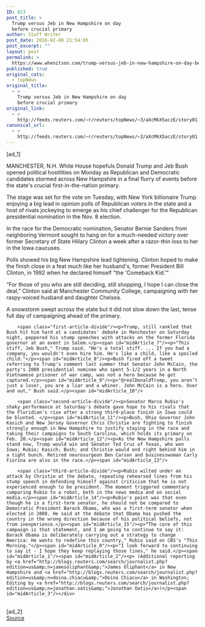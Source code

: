 ```yaml
---
ID: 823
post_title: >
  Trump versus Jeb in New Hampshire on day
  before crucial primary
author: Staff Writer
post_date: 2016-02-08 21:54:05
post_excerpt: ""
layout: post
permalink: >
  https://www.whenitson.com/trump-versus-jeb-in-new-hampshire-on-day-before-crucial-primary/
published: true
original_cats:
  - topNews
original_title:
  - >
    Trump versus Jeb in New Hampshire on day
    before crucial primary
original_link:
  - >
    http://feeds.reuters.com/~r/reuters/topNews/~3/aXcMkX5aczE/story01.htm
canonical_url:
  - >
    http://feeds.reuters.com/~r/reuters/topNews/~3/aXcMkX5aczE/story01.htm
---
```

 [ad_1]
<br><div id="articleText">
<span id="midArticle_start"/>

<span id="midArticle_0"/><span class="focusParagraph" readability="5"><p><span class="articleLocation">MANCHESTER, N.H.</span> White House hopefuls Donald Trump and Jeb Bush opened political hostilities on Monday as Republican and Democratic candidates stormed across New Hampshire in a final flurry of events before the state's crucial first-in-the-nation primary.</p></span><span id="midArticle_1"/><p>The stage was set for the vote on Tuesday, with New York billionaire Trump enjoying a big lead in opinion polls of Republican voters in the state and a host of rivals jockeying to emerge as his chief challenger for the Republican presidential nomination in the Nov. 8 election.</p><span id="midArticle_2"/><p>In the race for the Democratic nomination, Senator Bernie Sanders from neighboring Vermont sought to hang on for a much-needed victory over former Secretary of State Hillary Clinton a week after a razor-thin loss to her in the Iowa caucuses.</p><span id="midArticle_3"/><p>Polls showed his big New Hampshire lead tightening. Clinton hoped to make the finish close in a feat much like her husband's, former President Bill Clinton, in 1992 when he declared himself "the 'Comeback Kid.'"</p><span id="midArticle_4"/><p>“For those of you who are still deciding, still shopping, I hope I can close the deal,” Clinton said at Manchester Community College, campaigning with her raspy-voiced husband and daughter Chelsea.</p><span id="midArticle_5"/><p>A snowstorm swept across the state but it did not slow down the last, tense full day of campaigning ahead of the primary.</p><span id="midArticle_6"/>
        
        <span class="first-article-divide"/><p>Trump, still rankled that Bush hit him hard at a candidates' debate in Manchester on Saturday night, peppered his stump speeches with attacks on the former Florida governor at an event in Salem.</p><span id="midArticle_7"/><p>"This stiff, Jeb Bush," Trump said. "He's a total stiff. ... If you had a company, you wouldn't even hire him. He's like a child, like a spoiled child."</p><span id="midArticle_8"/><p>Bush fired off a tweet referring to Trump's comment last summer that Senator John McCain, the party's 2008 presidential nominee who spent 5-1/2 years in a North Vietnamese prisoner of war camp, was not a hero because he got captured.</p><span id="midArticle_9"/><p>"@realDonaldTrump, you aren’t just a loser, you are a liar and a whiner. John McCain is a hero. Over and out," Bush said.</p><span id="midArticle_10"/>
        
        <span class="second-article-divide"/><p>Senator Marco Rubio's shaky performance at Saturday's debate gave hope to his rivals that the Floridian's rise after a strong third-place finish in Iowa could be blunted. </p><span id="midArticle_11"/><p>Bush, Ohio Governor John Kasich and New Jersey Governor Chris Christie are fighting to finish strongly enough in New Hampshire to justify staying in the race and taking their campaigns to South Carolina, which holds its primary on Feb. 20.</p><span id="midArticle_12"/><p>As the New Hampshire polls stand now, Trump would win and Senator Ted Cruz of Texas, who won Iowa; Rubio; Kasich; Bush; and Christie would end right behind him in a tight bunch. Retired neurosurgeon Ben Carson and businesswoman Carly Fiorina are also in the race.</p><span id="midArticle_13"/>
        
        <span class="third-article-divide"/><p>Rubio wilted under an attack by Christie at the debate, repeating rehearsed lines from his stump speech in defending himself against criticism that he is not experienced enough to be president. The moment triggered commentary comparing Rubio to a robot, both in the news media and on social media.</p><span id="midArticle_14"/><p>Rubio's point was that even though he is a first-term senator, he should not be compared to Democratic President Barack Obama, who was a first-term senator when elected in 2008. He said at the debate that Obama has pushed the country in the wrong direction because of his political beliefs, not from inexperience.</p><span id="midArticle_15"/><p>“The core of this campaign is that statement, and I am going to continue to say it: Barack Obama is deliberately carrying out a strategy to change America: He wants to redefine this country," Rubio said on CBS's "This Morning."</p><span id="midArticle_0"/><p>"I look forward to continuing to say it - I hope they keep replaying those lines," he said.</p><span id="midArticle_1"/><span id="midArticle_2"/><p> (Additional reporting by <a href="http://blogs.reuters.com/search/journalist.php?edition=us&amp;n=jamesoliphant&amp;">James Oliphant</a> in New Hampshire and <a href="http://blogs.reuters.com/search/journalist.php?edition=us&amp;n=doina.chiacu&amp;">Doina Chiacu</a> in Washington; Editing by <a href="http://blogs.reuters.com/search/journalist.php?edition=us&amp;n=jonathan.oatis&amp;">Jonathan Oatis</a>)</p><span id="midArticle_3"/></div>
<br>[ad_2]
<br><a href="http://feeds.reuters.com/~r/reuters/topNews/~3/aXcMkX5aczE/story01.htm">Source </a>